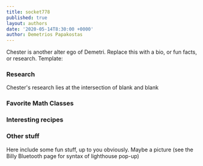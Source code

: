 ```yaml
---
title: socket778
published: true
layout: authors
date: '2020-05-14T8:30:00 +0000'
author: Demetrios Papakostas
---
```


Chester is another alter ego of Demetri.  Replace this with a bio, or fun facts, or research.  Template:

### Research

Chester's research lies at the intersection of blank and blank

### Favorite Math Classes


### Interesting recipes

### Other stuff 

Here include some fun stuff, up to you obviously.  Maybe a picture (see the Billy Bluetooth page for syntax of lighthouse pop-up)
